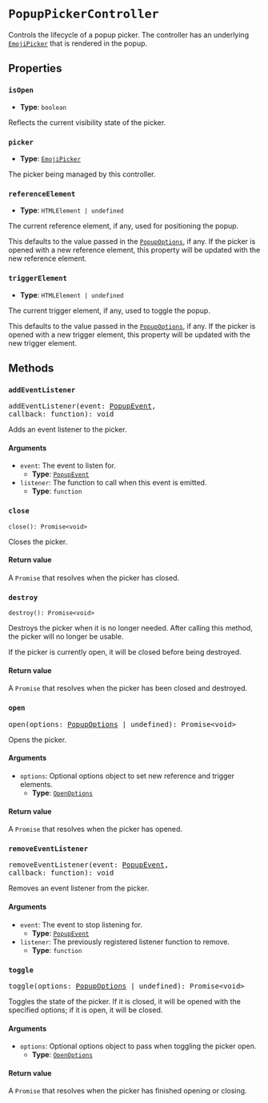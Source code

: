 # `PopupPickerController`

Controls the lifecycle of a popup picker. The controller has an underlying [`EmojiPicker`](../../picmo/classes/emoji-picker) that is rendered in the popup.

## Properties

### `isOpen`

- **Type**: `boolean`

Reflects the current  visibility state of the picker.

### `picker`

- **Type**: [`EmojiPicker`](../../picmo/classes/emoji-picker)

The picker being managed by this controller.

### `referenceElement`

- **Type**: `HTMLElement | undefined`

The current reference element, if any, used for positioning the popup.

This defaults to the value passed in the [`PopupOptions`](../types/popup-options), if any. If the picker is opened with a new reference element, this property will be updated with the new reference element.

### `triggerElement`

- **Type**: `HTMLElement | undefined`

The current trigger element, if any, used to toggle the popup.

This defaults to the value passed in the [`PopupOptions`](../types/popup-options), if any. If the picker is opened with a new trigger element, this property will be updated with the new trigger element.

## Methods

### `addEventListener`

<pre>
addEventListener(event: <a href="../types/popup-event">PopupEvent</a>,
callback: function): void
</pre>

Adds an event listener to the picker.

#### Arguments

- `event`: The event to listen for.
  - **Type**: [`PopupEvent`](../types/popup-event)
- `listener`: The function to call when this event is emitted.
  - **Type**: `function`

### `close`

```
close(): Promise<void>
```

Closes the picker.

#### Return value

A `Promise` that resolves when the picker has closed.

### `destroy`

```
destroy(): Promise<void>
```

Destroys the picker when it is no longer needed. After calling this method, the picker will no longer be usable.

If the picker is currently open, it will be closed before being destroyed.

#### Return value

A `Promise` that resolves when the picker has been closed and destroyed.

### `open`

<pre>
open(options: <a href="../types/popup-options">PopupOptions</a> | undefined): Promise&lt;void&gt;
</pre>

Opens the picker.

#### Arguments

- `options`: Optional options object to set new reference and trigger elements.
  - **Type**: [`OpenOptions`](../types/open-options)

#### Return value

A `Promise` that resolves when the picker has opened.

### `removeEventListener`

<pre>
removeEventListener(event: <a href="../types/popup-event">PopupEvent</a>,
callback: function): void
</pre>

Removes an event listener from the picker.

#### Arguments

- `event`: The event to stop listening for.
  - **Type**: [`PopupEvent`](../types/popup-event)
- `listener`: The previously registered listener function to remove.
  - **Type**: `function`

### `toggle`

<pre>
toggle(options: <a href="../types/popup-options">PopupOptions</a> | undefined): Promise&lt;void&gt;
</pre>

Toggles the state of the picker. If it is closed, it will be opened with the specified options; if it is open, it will be closed.

#### Arguments

- `options`: Optional options object to pass when toggling the picker open.
  - **Type**: [`OpenOptions`](../types/open-options.md)

#### Return value

A `Promise` that resolves when the picker has finished opening or closing.
